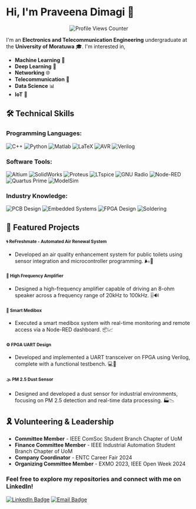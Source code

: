 # Hi, I'm Praveena Dimagi 👋

<p align="center">
  <img src="https://komarev.com/ghpvc/?username=dmpcd&color=yellow" alt="Profile Views Counter">
</p>

I'm an **Electronics and Telecommunication Engineering** undergraduate at the **University of Moratuwa** 🎓. I'm interested in,

- **Machine Learning** 🤖
- **Deep Learning** 🧠
- **Networking**  🌐
- **Telecommunication** 📡
- **Data Science** 📊
- **IoT** 🔗

## 🛠 Technical Skills

### Programming Languages:
![C++](https://img.shields.io/badge/-C%2B%2B-00599C?style=flat&logo=c%2B%2B&logoColor=white)
![Python](https://img.shields.io/badge/-Python-3776AB?style=flat&logo=python&logoColor=white)
![Matlab](https://img.shields.io/badge/-Matlab-0076A8?style=flat&logo=mathworks)
![LaTeX](https://img.shields.io/badge/-LaTeX-008080?style=flat&logo=latex&logoColor=white)
![AVR](https://img.shields.io/badge/-AVR-FF3E00?style=flat&logo=atmel)
![Verilog](https://img.shields.io/badge/-Verilog-00C7B7?style=flat&logo=verilog)

### Software Tools:
![Altium](https://img.shields.io/badge/-Altium-0078D7?style=flat&logo=altiumdesigner)
![SolidWorks](https://img.shields.io/badge/-SolidWorks-EF3B2D?style=flat&logo=solidworks)
![Proteus](https://img.shields.io/badge/-Proteus-5D89DB?style=flat&logo=proteus)
![LTspice](https://img.shields.io/badge/-LTspice-FFFFFF?style=flat&logo=analogdevices)
![GNU Radio](https://img.shields.io/badge/-GNU%20Radio-083D77?style=flat&logo=gnuradio)
![Node-RED](https://img.shields.io/badge/-Node--RED-8F0000?style=flat&logo=nodered)
![Quartus Prime](https://img.shields.io/badge/-Quartus%20Prime-0071C5?style=flat&logo=intel)
![ModelSim](https://img.shields.io/badge/-ModelSim-00BFFF?style=flat&logo=modelsim)

### Industry Knowledge:
![PCB Design](https://img.shields.io/badge/-PCB%20Design-000000?style=flat&logo=pcbway&logoColor=green)
![Embedded Systems](https://img.shields.io/badge/-Embedded%20Systems-0078D7?style=flat&logo=embeddedc)
![FPGA Design](https://img.shields.io/badge/-FPGA%20Design-FF3E00?style=flat&logo=intel)
![Soldering](https://img.shields.io/badge/-Soldering-F48024?style=flat&logo=raspberrypi)


## 🌟 Featured Projects

#### <small>🌀 **ReFreshmate - Automated Air Renewal System**</small>
- Developed an air quality enhancement system for public toilets using sensor integration and microcontroller programming. 🌬️🚽

#### <small>🎵 **High Frequency Amplifier**</small>
- Designed a high-frequency amplifier capable of driving an 8-ohm speaker across a frequency range of 20kHz to 100kHz. 🎚️🔊

#### <small>💊 **Smart Medibox**</small>
- Executed a smart medibox system with real-time monitoring and remote access via a Node-RED dashboard. 📦📈

#### <small>⚙️ **FPGA UART Design**</small>
- Developed and implemented a UART transceiver on FPGA using Verilog, complete with a functional testbench. 💻🔧

#### <small>🌫️ **PM 2.5 Dust Sensor**</small>
- Designed and developed a dust sensor for industrial environments, focusing on PM 2.5 detection and real-time data processing. 🏭📉


## 🎗 Volunteering & Leadership
- **Committee Member** - IEEE ComSoc Student Branch Chapter of UoM
- **Finance Committee Member** - IEEE Industrial Automation Student Branch Chapter of UoM
- **Company Coordinator** - ENTC Career Fair 2024
- **Organizing Committee Member** - EXMO 2023, IEEE Open Week 2024

### Feel free to explore my repositories and connect with me on LinkedIn!

[![LinkedIn Badge](https://img.shields.io/badge/-LinkedIn-blue?style=flat-square&logo=Linkedin&logoColor=white&link=https://www.linkedin.com/in/praveen-dissanayaka/)](https://www.linkedin.com/in/dmpcd)
[![Email Badge](https://img.shields.io/badge/Email-praveendissanayaka63%40gmail.com-red?style=flat-square&logo=Gmail&logoColor=white)](mailto:praveendissanayaka63@gmail.com)
